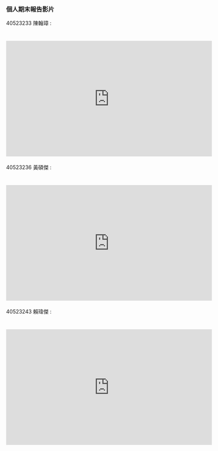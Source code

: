 ### 個人期末報告影片

40523233 陳翰璋 : 

# <iframe width="560" height="315" src="https://www.youtube.com/embed/qbqmDPoKQdE" frameborder="0" allow="autoplay; encrypted-media" allowfullscreen></iframe>

40523236 黃碩傑 :

# <iframe width="560" height="315" src="https://www.youtube.com/embed/s7rwfhkoQ8c" frameborder="0" allow="autoplay; encrypted-media" allowfullscreen></iframe>
40523243 賴瑋傑 : 

# <iframe width="560" height="315" src="https://www.youtube.com/embed/qJaUbfC4-H8" frameborder="0" allow="autoplay; encrypted-media" allowfullscreen></iframe>
